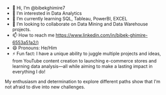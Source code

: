 - 👋 Hi, I’m @bibekghimire7
- 👀 I’m interested in Data Analytics
- 🌱 I’m currently learning SQL, Tableau, PowerBI, EXCEL
- 💞️ I’m looking to collaborate on Data Mining and Data Warehouse projects. 
- 📫 How to reach me [https://www.linkedin.com/in/bibek-ghimire-6553a51a2/)](https://www.linkedin.com/in/bibek-ghimire-2a5806341/)
- 😄 Pronouns: He/Him
- ⚡ Fun fact: I have a unique ability to juggle multiple projects and ideas, from YouTube content creation to launching e-commerce stores and learning data analysis—all while aiming to make a lasting impact in everything I do!

My enthusiasm and determination to explore different paths show that I'm not afraid to dive into new challenges.








<!---
bibekjr7/bibekjr7 is a ✨ special ✨ repository because its `README.md` (this file) appears on your GitHub profile.
You can click the Preview link to take a look at your changes.
--->
